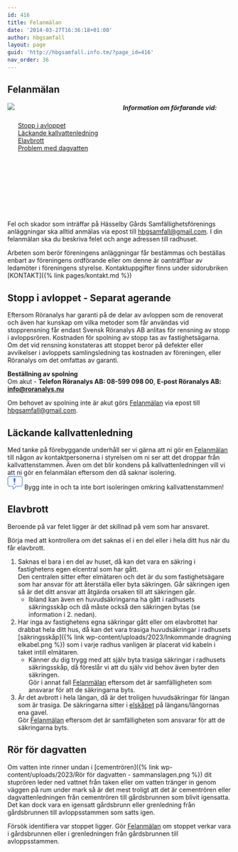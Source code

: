 ```yaml
---
id: 416
title: Felanmälan
date: '2014-03-27T16:36:18+01:00'
author: hbgsamfall
layout: page
guid: 'http://hbgsamfall.info.tm/?page_id=416'
nav_order: 36
---
```


## Felanmälan  
<img align="left" width="240" src="/wp-content/uploads/2023/Underhållsplanering W237.png" />

##### &nbsp;&nbsp;&nbsp;&nbsp;&nbsp;&nbsp;Information om förfarande vid:  

&nbsp;&nbsp;&nbsp;&nbsp;&nbsp;&nbsp;[Stopp i avloppet](https://hbgsamfall.win/pages/felanmalan.html#stopp-i-avloppet---separat-agerande)<br>&nbsp;&nbsp;&nbsp;&nbsp;&nbsp;&nbsp;[Läckande kallvattenledning](https://hbgsamfall.win/pages/felanmalan.html#l%C3%A4ckande-kallvattenledning)<br>&nbsp;&nbsp;&nbsp;&nbsp;&nbsp;&nbsp;[Elavbrott](https://hbgsamfall.win/pages/felanmalan.html#elavbrott)<br>&nbsp;&nbsp;&nbsp;&nbsp;&nbsp;&nbsp;[Problem med dagvatten](https://hbgsamfall.win/pages/felanmalan.html#r%C3%B6r-f%C3%B6r-dagvatten)<br>&nbsp;&nbsp;&nbsp;&nbsp;&nbsp;&nbsp;<br>&nbsp;&nbsp;&nbsp;&nbsp;&nbsp;&nbsp;<br>&nbsp;&nbsp;&nbsp;&nbsp;&nbsp;&nbsp;<br>&nbsp;&nbsp;&nbsp;&nbsp;&nbsp;&nbsp;<br>&nbsp;&nbsp;&nbsp;&nbsp;&nbsp;&nbsp;<br>   

###### <span style="color: #ffffff;">Permalink till början av texten</span>  
Fel och skador som inträffar på Hässelby Gårds Samfällighetsförenings anläggningar ska alltid anmälas via epost till hbgsamfall@gmail.com. I din felanmälan ska du beskriva felet och ange adressen till radhuset.

Arbeten som berör föreningens anläggningar får bestämmas och beställas enbart av föreningens ordförande eller om denne är oanträffbar av ledamöter i föreningens styrelse.
Kontaktuppgifter finns under sidorubriken [KONTAKT]({% link pages/kontakt.md %})

## Stopp i avloppet - Separat agerande  
Eftersom Röranalys har garanti på de delar av avloppen som de renoverat och även har kunskap om vilka metoder som får användas vid stopprensning får endast Svensk Röranalys AB anlitas för rensning av stopp i avloppsrören. Kostnaden för spolning av stopp tas av fastighetsägarna. Om det vid rensning konstateras att stoppet beror på defekter eller avvikelser i avloppets samlingsledning tas kostnaden av föreningen, eller Röranalys om det omfattas av garanti. 

**Beställning av spolning**  
Om akut - **Telefon Röranalys AB: 08-599 098 00**, 
**E-post Röranalys AB: info@roranalys.nu**

Om behovet av spolning inte är akut görs [Felanmälan](https://hbgsamfall.win/pages/felanmalan.html#permalink-till-b%C3%B6rjan-av-texten) via epost till hbgsamfall@gmail.com.

## Läckande kallvattenledning  
Med tanke på förebyggande underhåll ser vi gärna att ni gör en [Felanmälan](https://hbgsamfall.win/pages/felanmalan.html#permalink-till-b%C3%B6rjan-av-texten) till någon av kontaktpersonerna i styrelsen om ni ser att det droppar från kallvattenstammen. Även om det blir kondens på kallvattenledningen vill vi att ni gör en felanmälan eftersom den då saknar isolering.  
<img src="/wp-content/uploads/2023/Important.png" alt="OBS">  Bygg inte in och ta inte bort isoleringen omkring kallvattenstammen!

## Elavbrott  
Beroende på var felet ligger är det skillnad på vem som har ansvaret.

Börja med att kontrollera om det saknas el i en del eller i hela ditt hus när du får elavbrott. 

1. Saknas el bara i en del av huset, då kan det vara en säkring i fastighetens egen elcentral som har gått. <BR> Den centralen sitter efter elmätaren och det är du som fastighetsägare som har ansvar för att återställa eller byta säkringen. Går säkringen igen så är det ditt ansvar att åtgärda orsaken till att säkringen går.
   - Ibland kan även en huvudsäkringarna ha gått i radhusets säkringsskåp och då måste också den säkringen bytas (se information i 2. nedan).  
1. Har inga av fastighetens egna säkringar gått eller om elavbrottet har drabbat hela ditt hus, då kan det vara trasiga huvudsäkringar i radhusets [säkringsskåp]({% link wp-content/uploads/2023/Inkommande dragning elkabel.png %}) som i varje radhus vanligen är placerat vid kabeln i taket intill elmätaren.
   - Känner du dig trygg med att själv byta trasiga säkringar i radhusets säkringsskåp, då föreslår vi att du själv vid behov även byter den säkringen. <BR> Gör i annat fall [Felanmälan](https://hbgsamfall.win/pages/felanmalan.html#permalink-till-b%C3%B6rjan-av-texten) eftersom det är samfälligheten som ansvarar för att de säkringarna byts.  
1. Är det avbrott i hela längan, då är det troligen huvudsäkringar för längan som är trasiga. De säkringarna sitter i [elskåpet](https://hbgsamfall.win/pages/Vanliga%20fr%C3%A5gor%20och%20svar.html#ing%C3%A5r-elsk%C3%A5pen-i-samf%C3%A4lligheten) på längans/längornas ena gavel. <BR> Gör [Felanmälan](https://hbgsamfall.win/pages/felanmalan.html#permalink-till-b%C3%B6rjan-av-texten) eftersom det är samfälligheten som ansvarar för att de säkringarna byts.

## Rör för dagvatten  
Om vatten inte rinner undan i [cementrören]({% link wp-content/uploads/2023/Rör för dagvatten - sammanslagen.png %}) dit stuprören leder ned vattnet från taken eller om vatten tränger in genom väggen på rum under mark så är det mest troligt att det är cementrören eller dagvattenledningen från cementrören till gårdsbrunnen som blivit igensatta. 
Det kan dock vara en igensatt gårdsbrunn eller grenledning från gårdsbrunnen till avloppsstammen som satts igen. 

Försök identifiera var stoppet ligger. Gör [Felanmälan](https://hbgsamfall.win/pages/felanmalan.html#permalink-till-b%C3%B6rjan-av-texten) om stoppet verkar vara i gårdsbrunnen eller i grenledningen från gårdsbrunnen till avloppsstammen.


